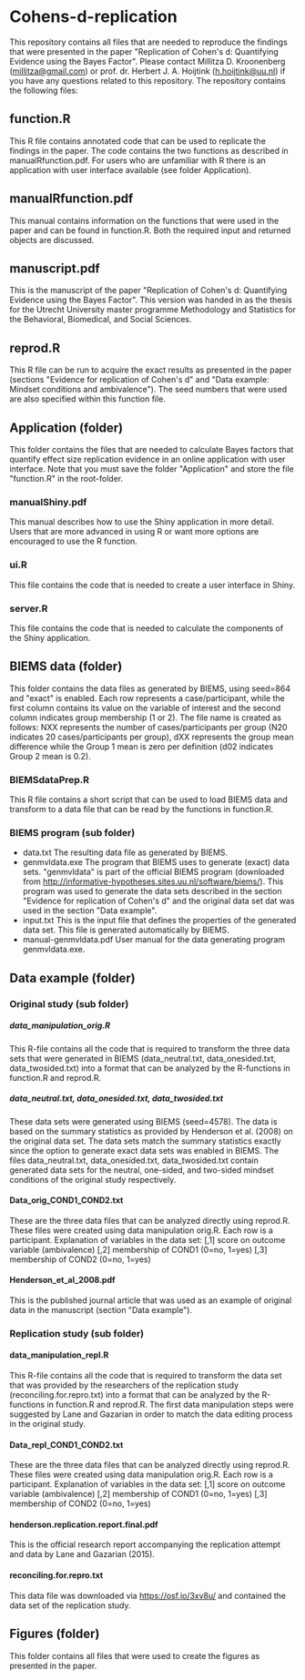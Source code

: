 # Cohens-d-replication
This repository contains all files that are needed to reproduce the findings that were presented in the paper "Replication of Cohen's d: Quantifying Evidence using the Bayes Factor". Please contact Millitza D. Kroonenberg (millitza@gmail.com) or prof. dr. Herbert J. A. Hoijtink (h.hoijtink@uu.nl) if you have any questions related to this repository. The repository contains the following files:
## function.R
This R file contains annotated code that can be used to replicate the findings in the paper. The code contains the two functions as described in manualRfunction.pdf. For users who are unfamiliar with R there is an application with user interface available (see folder Application).
## manualRfunction.pdf
This manual contains information on the functions that were used in the paper and can be found in function.R. Both the required input and returned objects are discussed.
## manuscript.pdf
This is the manuscript of the paper "Replication of Cohen's d: Quantifying Evidence using the Bayes Factor". This version was handed in as the thesis for the Utrecht University master programme Methodology and Statistics for the Behavioral, Biomedical, and Social Sciences.
## reprod.R
This R file can be run to acquire the exact results as presented in the paper (sections "Evidence for replication of Cohen's d" and "Data example: Mindset conditions and ambivalence"). The seed numbers that were used are also specified within this function file.

## Application (folder)
This folder contains the files that are needed to calculate Bayes factors that quantify effect size replication evidence in an online application with user interface. Note that you must save the folder "Application" and store the file "function.R" in the root-folder.
### manualShiny.pdf
This manual describes how to use the Shiny application in more detail. Users that are more advanced in using R or want more options are encouraged to use the R function.
### ui.R
This file contains the code that is needed to create a user interface in Shiny.
### server.R
This file contains the code that is needed to calculate the components of the Shiny application.

## BIEMS data (folder)
This folder contains the data files as generated by BIEMS, using seed=864 and "exact" is enabled. Each row represents a case/participant, while the first column contains its value on the variable of interest and the second column indicates group membership (1 or 2). The file name is created as follows: NXX represents the number of cases/participants per group (N20 indicates 20 cases/participants per group), dXX represents the group mean difference while the Group 1 mean is zero per definition (d02 indicates Group 2 mean is 0.2).
### BIEMSdataPrep.R
This R file contains a short script that can be used to load BIEMS data and transform to a data file that can be read by the functions in function.R.
### BIEMS program (sub folder)
- data.txt
The resulting data file as generated by BIEMS.
- genmvldata.exe
The program that BIEMS uses to generate (exact) data sets. "genmvldata" is part of the official BIEMS program (downloaded from http://informative-hypotheses.sites.uu.nl/software/biems/). This program was used to generate the data sets described in the section "Evidence for replication of Cohen's d" and the original data set dat was used in the section "Data example".
- input.txt
This is the input file that defines the properties of the generated data set. This file is generated automatically by BIEMS.
- manual-genmvldata.pdf
User manual for the data generating program genmvldata.exe.

## Data example (folder)
### Original study (sub folder)
##### data_manipulation_orig.R
This R-file contains all the code that is required to transform the three data sets that were generated in BIEMS (data_neutral.txt, data_onesided.txt, data_twosided.txt) into a format that can be analyzed by the R-functions in function.R and reprod.R.
##### data_neutral.txt, data_onesided.txt, data_twosided.txt
These data sets were generated using BIEMS (seed=4578). The data is based on the summary statistics as provided by Henderson et al. (2008) on the original data set. The data sets match the summary statistics exactly since the option to generate exact data sets was enabled in BIEMS. The files data_neutral.txt, data_onesided.txt, data_twosided.txt contain generated data sets for the neutral, one-sided, and two-sided mindset conditions of the original study respectively.
#### Data_orig_COND1_COND2.txt
These are the three data files that can be analyzed directly using reprod.R. These files were created using data manipulation orig.R.
Each row is a participant. Explanation of variables in the data set:
[,1]	score on outcome variable (ambivalence)
[,2]	membership of COND1 (0=no, 1=yes)
[,3]	membership of COND2 (0=no, 1=yes)
#### Henderson_et_al_2008.pdf
This is the published journal article that was used as an example of original data in the manuscript (section "Data example").
### Replication study (sub folder)
#### data_manipulation_repl.R
This R-file contains all the code that is required to transform the data set that was provided by the researchers of the replication study (reconciling.for.repro.txt) into a format that can be analyzed by the R-functions in function.R and reprod.R. The first data manipulation steps were suggested by Lane and Gazarian in order to match the data editing process in the original study.
#### Data_repl_COND1_COND2.txt
These are the three data files that can be analyzed directly using reprod.R. These files were created using data manipulation orig.R.
Each row is a participant. Explanation of variables in the data set:
[,1]	score on outcome variable (ambivalence)
[,2]	membership of COND1 (0=no, 1=yes)
[,3]	membership of COND2 (0=no, 1=yes)
#### henderson.replication.report.final.pdf
This is the official research report accompanying the replication attempt and data by Lane and Gazarian (2015).
#### reconciling.for.repro.txt
This data file was downloaded via https://osf.io/3xv8u/ and contained the data set of the replication study.

## Figures (folder)
This folder contains all files that were used to create the figures as presented in the paper.
